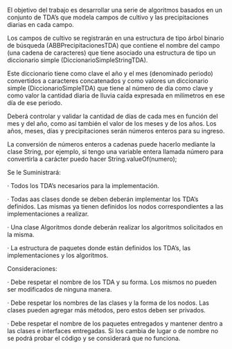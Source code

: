 El objetivo del trabajo es desarrollar una serie de algoritmos basados en un conjunto de TDA’s que modela campos de cultivo y las precipitaciones diarias en cada campo.

Los campos de cultivo se registrarán en una estructura de tipo árbol binario de búsqueda (ABBPrecipitacionesTDA) que contiene el nombre del campo (una cadena de caracteres) que tiene asociado una estructura de tipo un diccionario simple (DiccionarioSimpleStringTDA).

Este diccionario tiene como clave el año y el mes (denominado periodo) convertidos a caracteres concatenados y como valores un diccionario simple (DiccionarioSimpleTDA) que tiene al número de día como clave y como valor la cantidad diaria de lluvia caída expresada en milímetros en ese día de ese periodo.

Deberá controlar y validar la cantidad de días de cada mes en función del mes y del año, como así también el valor de los meses y de los años. Los años, meses, días y precipitaciones serán números enteros para su ingreso.

La conversión de números enteros a cadenas puede hacerlo mediante la clase String, por ejemplo, si tengo una variable entera llamada número para convertirla a carácter puedo hacer String.valueOf(numero);


Se le Suministrará:

· Todos los TDA’s necesarios para la implementación.

· Todas aas clases donde se deben deberán implementar los TDA’s definidos. Las mismas ya tienen definidos los nodos correspondientes a las implementaciones a realizar.

· Una clase Algoritmos donde deberán realizar los algoritmos solicitados en la misma.

· La estructura de paquetes donde están definidos los TDA’s, las implementaciones y los algoritmos.


Consideraciones:

· Debe respetar el nombre de los TDA y su forma. Los mismos no pueden ser modificados de ninguna manera.

· Debe respetar los nombres de las clases y la forma de los nodos. Las clases pueden agregar más métodos, pero estos deben ser privados.

· Debe respetar el nombre de los paquetes entregados y mantener dentro a las clases e interfaces entregadas. Si los cambia de lugar o de nombre no se podrá probar el código y se considerará que no funciona.